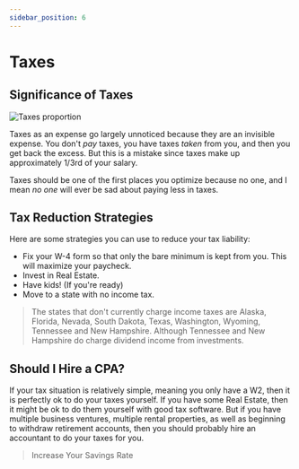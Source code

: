 ```yaml
---
sidebar_position: 6
---
```


# Taxes

## Significance of Taxes

![Taxes proportion](/img/taxes-dark.svg)

Taxes as an expense go largely unnoticed because they are an invisible expense. You don't *pay* taxes, you have taxes *taken* from you, and then you get back the excess. But this is a mistake since taxes make up approximately 1/3rd of your salary.

Taxes should be one of the first places you optimize because no one, and I mean *no one* will ever be sad about paying less in taxes.

## Tax Reduction Strategies

Here are some strategies you can use to reduce your tax liability:
- Fix your W-4 form so that only the bare minimum is kept from you. This will maximize your paycheck.
- Invest in Real Estate. 
- Have kids! (If you're ready)
- Move to a state with no income tax.

>The states that don't currently charge income taxes are Alaska, Florida, Nevada, South Dakota, Texas, Washington, Wyoming, Tennessee and New Hampshire. Although Tennessee and New Hampshire do charge dividend income from investments.

## Should I Hire a CPA?

If your tax situation is relatively simple, meaning you only have a W2, then it is perfectly ok to do your taxes yourself. If you have some Real Estate, then it might be ok to do them yourself with good tax software. But if you have multiple business ventures, multiple rental properties, as well as beginning to withdraw retirement accounts, then you should probably hire an accountant to do your taxes for you.

>Increase Your Savings Rate